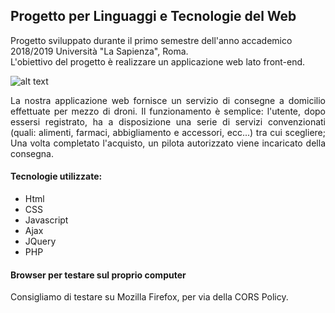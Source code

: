 ## Progetto per Linguaggi e Tecnologie del Web

Progetto sviluppato durante il primo semestre dell'anno accademico 2018/2019 Università "La Sapienza", Roma.  
L'obiettivo del progetto è realizzare un applicazione web lato front-end.


![alt text](https://github.com/Bo0tStr4p/LTW---Project/blob/master/dist/img/logo/Icon%20with%20text%20grey.png)

<p style="text-align: justify;">
La nostra applicazione web fornisce un servizio di consegne a domicilio effettuate per mezzo di droni. 
Il funzionamento è semplice: l'utente, dopo essersi registrato, ha a disposizione una serie di servizi convenzionati (quali: alimenti, farmaci, abbigliamento e accessori, ecc...) tra cui scegliere; Una volta completato l'acquisto, un pilota autorizzato viene incaricato della consegna.
</p>

#### Tecnologie utilizzate:
* Html
* CSS
* Javascript
* Ajax
* JQuery
* PHP

#### Browser per testare sul proprio computer
Consigliamo di testare su Mozilla Firefox, per via della CORS Policy.

